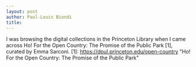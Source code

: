 ```yaml
---
layout: post
author: Paul-Louis Biondi
title:
---
```


I was browsing the digital collections in the Princeton Library when I came across Ho! For the Open Country: The Promise of the Public Park [1], curated by Emma Sarconi.
[1]: https://dpul.princeton.edu/open-country "Ho! For the Open Country: The Promise of the Public Park"
